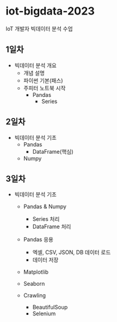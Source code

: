 # iot-bigdata-2023
IoT 개발자 빅데이터 분석 수업

## 1일차
- 빅데이터 분석 개요
    - 개념 설명
    - 파이썬 기본(패스)
    - 주피터 노트북 시작
        - Pandas
            - Series

## 2일차
- 빅데이터 분석 기초
    - Pandas
        - DataFrame(핵심)
    - Numpy

## 3일차
- 빅데이터 분석 기초
    - Pandas & Numpy
        - Series 처리
        - DataFrame 처리
    - Pandas 응용
        - 엑셀,  CSV, JSON, DB 데이터 로드
        - 데이터 저장
    - Matplotlib
    - Seaborn
    
    - Crawling
        - BeautifulSoup
        - Selenium
